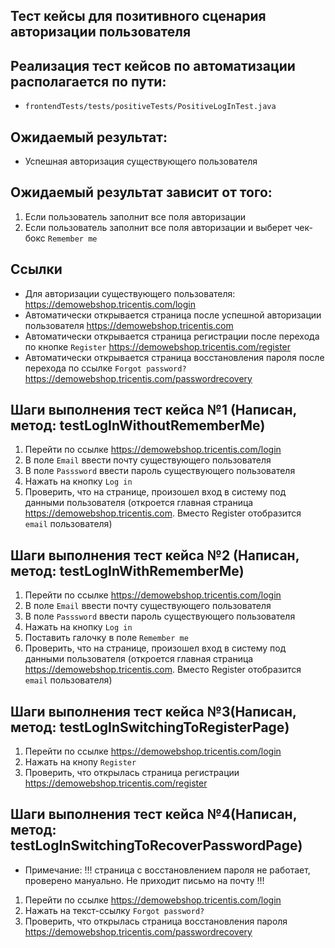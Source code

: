 ## Тест кейсы для позитивного сценария авторизации пользователя

## Реализация тест кейсов по автоматизации располагается по пути:

- `frontendTests/tests/positiveTests/PositiveLogInTest.java`

## Ожидаемый результат:

- Успешная авторизация существующего пользователя

## Ожидаемый результат зависит от того:

1) Если пользователь заполнит все поля авторизации
2) Если пользователь заполнит все поля авторизации и выберет чек-бокс `Remember me`

## Ссылки

- Для авторизации существующего пользователя: https://demowebshop.tricentis.com/login
- Автоматически открывается страница после успешной авторизации пользователя https://demowebshop.tricentis.com
- Автоматически открывается страница регистрации после перехода по кнопке
  `Register` https://demowebshop.tricentis.com/register
- Автоматически открывается страница восстановления пароля после перехода по ссылке `Forgot password?`
  https://demowebshop.tricentis.com/passwordrecovery

## Шаги выполнения тест кейса №1 (Написан, метод: testLogInWithoutRememberMe)

1) Перейти по ссылке https://demowebshop.tricentis.com/login
2) В поле `Email` ввести почту существующего пользователя
3) В поле `Passsword` ввести пароль существующего пользователя
4) Нажать на кнопку `Log in`
5) Проверить, что на странице, произошел вход в систему под данными пользователя
   (откроется главная страница https://demowebshop.tricentis.com.
   Вместо Register отобразится `email` пользователя)

## Шаги выполнения тест кейса №2 (Написан, метод: testLogInWithRememberMe)

1) Перейти по ссылке https://demowebshop.tricentis.com/login
2) В поле `Email` ввести почту существующего пользователя
3) В поле `Passsword` ввести пароль существующего пользователя
4) Нажать на кнопку `Log in`
5) Поставить галочку в поле `Remember me`
6) Проверить, что на странице, произошел вход в систему под данными пользователя
   (откроется главная страница https://demowebshop.tricentis.com.
   Вместо Register отобразится `email` пользователя)

## Шаги выполнения тест кейса №3(Написан, метод: testLogInSwitchingToRegisterPage)

1) Перейти по ссылке https://demowebshop.tricentis.com/login
2) Нажать на кнопу `Register`
3) Проверить, что открылась страница регистрации https://demowebshop.tricentis.com/register

## Шаги выполнения тест кейса №4(Написан, метод: testLogInSwitchingToRecoverPasswordPage)

- Примечание: !!! страница с восстановлением пароля не работает, проверено мануально. Не приходит письмо на почту !!!

1) Перейти по ссылке https://demowebshop.tricentis.com/login
2) Нажать на текст-ссылку `Forgot password?`
3) Проверить, что открылась страница восстановления пароля https://demowebshop.tricentis.com/passwordrecovery